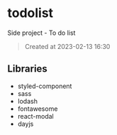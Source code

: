 # todolist
Side project - To do list

> Created at 2023-02-13 16:30

## Libraries
- styled-component
- sass
- lodash
- fontawesome
- react-modal
- dayjs
